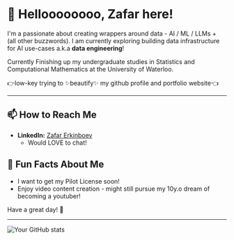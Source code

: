 # 👋 Helloooooooo, Zafar here!

I'm a passionate about creating wrappers around data - AI / ML / LLMs + (all other buzzwords). I am currently exploring building data infrastructure for AI use-cases a.k.a **data engineering**!

Currently Finishing up my undergraduate studies in Statistics and Computational Mathematics at the University of Waterloo.

👉low-key trying to ✨beautify✨ my github profile and portfolio website👈

<!--
---

## 🔧 Technologies & Tools

- **Languages:** Python, C++
- **Frameworks/Libraries:** [e.g., React, Django, TensorFlow]
- **Tools:** [e.g., Docker, Git, VS Code]
- **Databases:** [e.g., MySQL, MongoDB, PostgreSQL]
-->


<!--
---

## 🌱 What I’m Learning

- [e.g., Machine Learning, Web Development, etc.]
- [New frameworks or tools you're exploring]

---
-->



---

## 📫 How to Reach Me
- **LinkedIn:** [Zafar Erkinboev]([https://linkedin.com/in/YOUR_LINKEDIN](https://www.linkedin.com/in/zerkinboev/))
  - Would LOVE to chat!




## 🤔 Fun Facts About Me

- I want to get my Pilot License soon!
- Enjoy video content creation - might still pursue my 10y.o dream of becoming a youtuber!


Have a great day! 🌟

---

![Your GitHub stats](https://github-readme-stats.vercel.app/api?username=ezafar&show_icons=true&theme=radical)  


<!--
**ezafar/ezafar** is a ✨ _special_ ✨ repository because its `README.md` (this file) appears on your GitHub profile.

Here are some ideas to get you started:

- 🔭 I’m currently working on ...
- 🌱 I’m currently learning ...
- 👯 I’m looking to collaborate on ...
- 🤔 I’m looking for help with ...
- 💬 Ask me about ...
- 📫 How to reach me: ...
- 😄 Pronouns: ...
- ⚡ Fun fact: ...
-->
